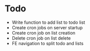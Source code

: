# Todo

- Write function to add list to todo list
- Create cron jobs on server startup
- Create cron job on list creation
- Delete cron job on list delete
- FE navigation to split todo and lists
